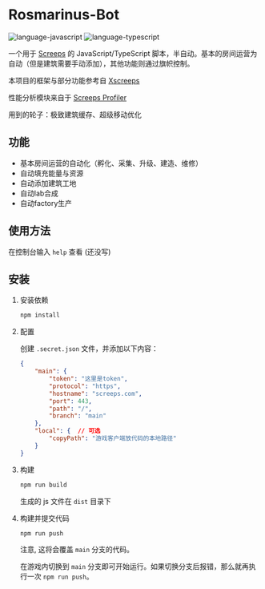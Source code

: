 # Rosmarinus-Bot

![language-javascript](https://img.shields.io/badge/language-javascript-3178c6)
![language-typescript](https://img.shields.io/badge/language-typescript-3178c6)

一个用于 [Screeps](https://screeps.com/) 的 JavaScript/TypeScript 脚本，半自动。基本的房间运营为自动（但是建筑需要手动添加），其他功能则通过旗帜控制。

本项目的框架与部分功能参考自 [Xscreeps](https://gitee.com/mikebraton/xscreeps)

性能分析模块来自于 [Screeps Profiler](https://github.com/screepers/screeps-profiler)

用到的轮子：极致建筑缓存、超级移动优化

## 功能

- 基本房间运营的自动化（孵化、采集、升级、建造、维修）
- 自动填充能量与资源
- 自动添加建筑工地
- 自动lab合成
- 自动factory生产

## 使用方法

在控制台输入 `help` 查看 (还没写)

## 安装

1. 安装依赖

    ```bash
    npm install
    ```

2. 配置

    创建 `.secret.json` 文件，并添加以下内容：

    ```json
    {
        "main": {
            "token": "这里是token",
            "protocol": "https",
            "hostname": "screeps.com",
            "port": 443,
            "path": "/",
            "branch": "main"
        },
        "local": {  // 可选
            "copyPath": "游戏客户端放代码的本地路径"
        }
    }
    ```

3. 构建

    ```bash
    npm run build
    ```

    生成的 js 文件在 `dist` 目录下

4. 构建并提交代码

    ```bash
    npm run push
    ```

    注意, 这将会覆盖 `main` 分支的代码。

    在游戏内切换到 `main` 分支即可开始运行。如果切换分支后报错，那么就再执行一次 `npm run push`。


